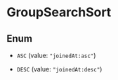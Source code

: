

# GroupSearchSort

## Enum


* `ASC` (value: `"joinedAt:asc"`)

* `DESC` (value: `"joinedAt:desc"`)



